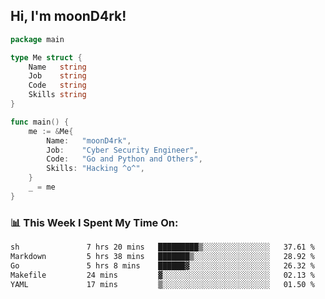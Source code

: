 <h2> Hi, I'm moonD4rk!</h2>

```go
package main

type Me struct {
	Name   string
	Job    string
	Code   string
	Skills string
}

func main() {
	me := &Me{
		Name:   "moonD4rk",
		Job:    "Cyber Security Engineer",
		Code:   "Go and Python and Others",
		Skills: "Hacking ^o^",
	}
	_ = me
}
```

<h3>📊 This Week I Spent My Time On:</h3>
<!-- <img align='right' src="https://github-readme-stats.vercel.app/api?username=moond4rk&show_icons=true&theme=radical", width="300" height="150"> -->

<!--START_SECTION:waka-->

```txt
sh               7 hrs 20 mins   █████████▒░░░░░░░░░░░░░░░   37.61 %
Markdown         5 hrs 38 mins   ███████▒░░░░░░░░░░░░░░░░░   28.92 %
Go               5 hrs 8 mins    ██████▓░░░░░░░░░░░░░░░░░░   26.32 %
Makefile         24 mins         ▓░░░░░░░░░░░░░░░░░░░░░░░░   02.13 %
YAML             17 mins         ▒░░░░░░░░░░░░░░░░░░░░░░░░   01.50 %
```

<!--END_SECTION:waka-->

